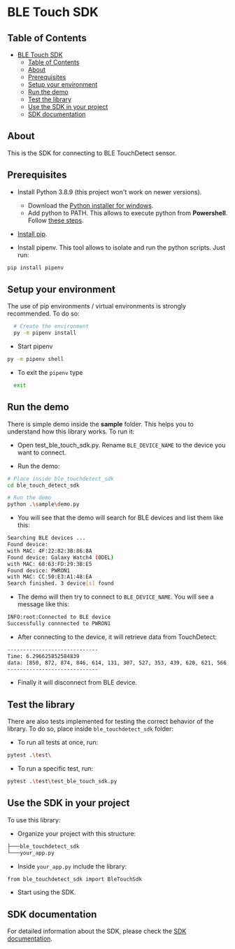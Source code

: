 # BLE Touch SDK

## Table of Contents

- [BLE Touch SDK](#ble-touch-sdk)
  - [Table of Contents](#table-of-contents)
  - [About](#about)
  - [Prerequisites](#prerequisites)
  - [Setup your environment](#setup-your-environment)
  - [Run the demo](#run-the-demo)
  - [Test the library](#test-the-library)
  - [Use the SDK in your project](#use-the-sdk-in-your-project)
  - [SDK documentation](#sdk-documentation)

## About

This is the SDK for connecting to BLE TouchDetect sensor.

## Prerequisites

- Install Python 3.8.9 (this project won't work on newer versions).
  - Download the [Python installer for windows](https://www.python.org/downloads/release/python-389/).
  - Add python to PATH. This allows to execute python from **Powershell**. Follow [these steps](https://datatofish.com/add-python-to-windows-path/).

- [Install pip](https://phoenixnap.com/kb/install-pip-windows).

- Install pipenv. This tool allows to isolate and run the python scripts. Just run:

```bash
pip install pipenv
```

## Setup your environment

The use of pip environments / virtual environments is strongly recommended. To do so:

```bash
  # Create the environment
  py -m pipenv install
```

- Start pipenv

```bash
py -m pipenv shell
```

- To exit the `pipenv` type

```bash
  exit
```

## Run the demo

There is simple demo inside the **sample** folder. This helps you to understand how this library works. To run it:

- Open test_ble_touch_sdk.py. Rename `BLE_DEVICE_NAME` to the device you want to connect.

- Run the demo:

```bash
# Place inside ble_touchdetect_sdk
cd ble_touch_detect_sdk

# Run the demo
python .\sample\demo.py 
```

- You will see that the demo will search for BLE devices and list them like this:

```bash
Searching BLE devices ...
Found device: 
with MAC: 4F:22:82:3B:86:8A
Found device: Galaxy Watch4 (0DEL)
with MAC: 68:63:FD:29:3B:E5
Found device: PWRON1
with MAC: CC:50:E3:A1:48:EA
Search finished. 3 device[s] found
```

- The demo will then try to connect to `BLE_DEVICE_NAME`. You will see a message like this:

```bash
INFO:root:Connected to BLE device
Successfully connnected to PWRON1
```

- After connecting to the device, it will retrieve data from TouchDetect:

```bash
-----------------------------
Time: 6.296625852584839
data: [850, 872, 874, 846, 614, 131, 307, 527, 353, 439, 620, 621, 566, 792, 994, 584, 71, 572, 396, 809, 224, 699, 153, 646, 316, 157, 721, 937, 34, 914, 914, 954, 665, 349, 552, 349]
-----------------------------
```

- Finally it will disconnect from BLE device.

## Test the library

There are also tests implemented for testing the correct behavior of the library. To do so, place inside `ble_touchdetect_sdk` folder:

- To run all tests at once, run:

```bash
pytest .\test\
```

- To run a specific test, run:

```bash
pytest .\test\test_ble_touch_sdk.py
```

## Use the SDK in your project

To use this library:

- Organize your project with this structure:

```bash
├───ble_touchdetect_sdk
└───your_app.py
```

- Inside `your_app.py` include the library:

```bash
from ble_touchdetect_sdk import BleTouchSdk
```

- Start using the SDK.

## SDK documentation

For detailed information about the SDK, please check the [SDK documentation](/ble_touchdetect_sdk/docs/_build/html/index.html).